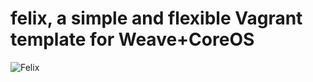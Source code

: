 # felix, a simple and flexible Vagrant template for Weave+CoreOS

![Felix](http://upload.wikimedia.org/wikipedia/commons/0/0f/Felix_the_cat.svg)
